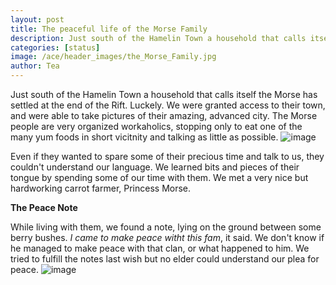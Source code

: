 ```yaml
---
layout: post
title: The peaceful life of the Morse Family
description: Just south of the Hamelin Town a household that calls itself the Morse has settled at the end of the Rift.
categories: [status]
image: /ace/header_images/the_Morse_Family.jpg
author: Tea
---
```


Just south of the Hamelin Town a household that calls itself the Morse has settled at the end of the Rift. Luckely. We were granted access to their town, and were able to take pictures of their amazing, advanced city. The Morse people are very organized workaholics, stopping only to eat one of the many yum foods in short vicitnity and talking as little as possible. ![image](/ace/images/the_Morse_Family.jpg)

Even if they wanted to spare some of their precious time and talk to us, they couldn't understand our language. We learned bits and pieces of their tongue by spending some of our time with them. We met a very nice but hardworking carrot farmer, Princess Morse.

**The Peace Note**

While living with them, we found a note, lying on the ground between some berry bushes. _I came to make peace witht this fam_, it said. We don't know if he managed to make peace with that clan, or what happened to him. We tried to fulfill the notes last wish but no elder could understand our plea for peace. ![image](/ace/images/peace_note_at_morse.jpg)